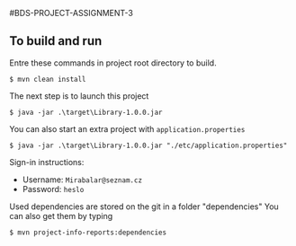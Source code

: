 #BDS-PROJECT-ASSIGNMENT-3
## To build and run
Entre these commands in project root directory to build.
```shell
$ mvn clean install
```
The next step is to launch this project
```shell
$ java -jar .\target\Library-1.0.0.jar
```

You can also start an extra project with `application.properties`
```shell
$ java -jar .\target\Library-1.0.0.jar "./etc/application.properties"
```
Sign-in instructions:
- Username: `Mirabalar@seznam.cz`
- Password: `heslo`

Used dependencies are stored on the git in a folder "dependencies"
You can also get them by typing 
```shell
$ mvn project-info-reports:dependencies
```
